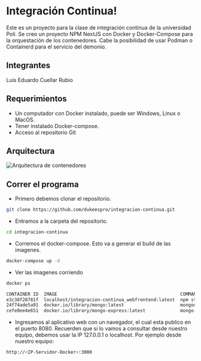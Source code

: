 # Integración Continua!

Este es un proyecto para la clase de integración continua de la universidad Poli. Se creo un proyecto NPM NextJS con Docker y Docker-Compose para la orquestación de los contenedores. Cabe la posibilidad de usar Podman o Containerd para el servicio del demonio.

## Integrantes
Luis Eduardo Cuellar Rubio

## Requerimientos
- Un computador con Docker instalado, puede ser Windows, Linux o MacOS.
- Tener instalado Docker-compose.
- Acceso al repositorio Git

## Arquitectura

![Arquitectura de contenedores](https://i.ibb.co/cFDQYkT/integracion-continua-drawio.png)

## Correr el programa

- Primero debemos clonar el repositorio.
````bash
git clone https://github.com/dukeespro/integracion-continua.git
````
- Entramos a la carpeta del repositorio.
````bash
cd integracion-continua
````
- Corremos el docker-compose. Esto va a generar el build de las imagenes.
````bash
docker-compose up -d
````
- Ver las imagenes corriendo
````bash
docker ps

CONTAINER ID  IMAGE                                              COMMAND        CREATED             STATUS             PORTS                   NAMES
e3c38f28781f  localhost/integracion-continua_webfrontend:latest  npm start      8 minutes ago       Up 8 minutes ago   0.0.0.0:3000->3000/tcp  webfrontend
24f74ade5a91  docker.io/library/mongo:latest                     mongod         About a minute ago  Up 49 seconds ago                          integracion-continua_mongo_1
cefe0ee4e651  docker.io/library/mongo-express:latest             mongo-express  51 seconds ago      Up 37 seconds ago  0.0.0.0:8081->8081/tcp  integracion-continua_mongo-express_1
````
- Ingresamos al aplicativo web con un navegador, el cual esta publico en el puerto 8080. Recuerden que si lo vamos a consultar desde nuestro equipo, debemos usar la IP 127.0.0.1 o localhost. Por ejemplo desde nuestro equipo:
````bash
http://<IP-Servidor-Docker>:3000
````
